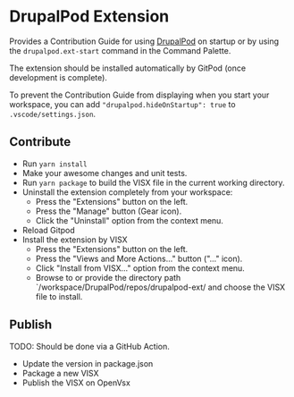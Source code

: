 # DrupalPod Extension

Provides a Contribution Guide for using [DrupalPod](https://github.com/shaal/DrupalPod) on startup or by using the `drupalpod.ext-start` command in the Command Palette.

The extension should be installed automatically by GitPod (once development is complete).

To prevent the Contribution Guide from displaying when you start your workspace, you can add `"drupalpod.hideOnStartup": true` to `.vscode/settings.json`.

## Contribute

* Run `yarn install`
* Make your awesome changes and unit tests.
* Run `yarn package` to build the VISX file in the current working directory.
* Uninstall the extension completely from your workspace:
    * Press the "Extensions" button on the left.
    * Press the "Manage" button (Gear icon).
    * Click the "Uninstall" option from the context menu.
* Reload Gitpod
* Install the extension by VISX
    * Press the "Extensions" button on the left.
    * Press the "Views and More Actions..." button ("..." icon).
    * Click "Install from VISX..." option from the context menu.
    * Browse to or provide the directory path `/workspace/DrupalPod/repos/drupalpod-ext/ and choose the VISX file to install.

## Publish

TODO: Should be done via a GitHub Action.

* Update the version in package.json
* Package a new VISX
* Publish the VISX on OpenVsx
